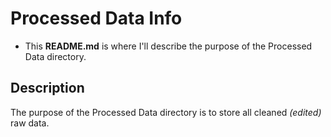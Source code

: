 # Processed Data Info

- This **README.md** is where I'll describe the purpose of the Processed Data directory.

## Description

The purpose of the Processed Data directory is to store all cleaned *(edited)* raw data.
